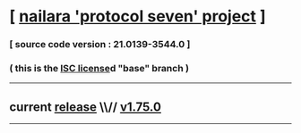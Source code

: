 
# [ [nailara 'protocol seven' project](http://nailara.network/) ]

### [ source code version : 21.0139-3544.0 ]

### ( this is the [ISC license](license)d "base" branch )
---
## current [release](https://github.com/taekiten/nailara/releases) \\\\// [v1.75.0](https://github.com/taekiten/nailara/releases/tag/v1.75.0)
---

